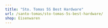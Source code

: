 ```yaml
---
title: "Sto. Tomas 5S Best Hardware"
url: /santo-tomas/sto-tomas-5s-best-hardware/
shop: Eisenwaren
---
```

